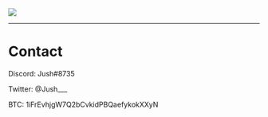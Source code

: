 <img src="https://github-readme-stats.vercel.app/api?username=JushBJJ&count_private=true&show_icons=true&hide_title=false&theme=tokyonight&langs_count=9"/>
<hr/>

<h1>Contact</h1>
<p>Discord: Jush#8735</p>
<p>Twitter: @Jush___</p>
<p>BTC: 1iFrEvhjgW7Q2bCvkidPBQaefykokXXyN</p>
